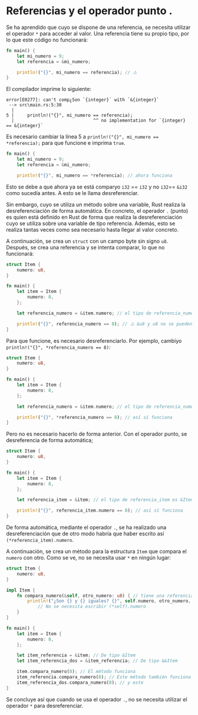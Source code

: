# Referencias y el operador punto .

Se ha aprendido que cuyo se dispone de una referencia, se necesita utilizar el operador `*` para acceder al valor. Una referencia tiene su propio tipo, por lo que este código no funcionará:

```rust
fn main() {
    let mi_numero = 9;
    let referencia = &mi_numero;

    println!("{}", mi_numero == referencia); // ⚠️
}
```

El compilador imprime lo siguiente:

```text
error[E0277]: can't comp¿Son `{integer}` with `&{integer}`
 --> src\main.rs:5:30
  |
5 |     println!("{}", mi_numero == referencia);
  |                              ^^ no implementation for `{integer} == &{integer}`
```

Es necesario cambiar la línea 5 a `println!("{}", mi_numero == *referencia);` para que funcione e imprima `true`.

```rust
fn main() {
    let mi_numero = 9;
    let referencia = &mi_numero;

    println!("{}", mi_numero == *referencia); // ahora funciona
```

Esto se debe a que ahora ya se está comparyo `i32` == `i32` y no `i32`== `&i32` como sucedía antes. A esto se le llama desreferenciar.

Sin embargo, cuyo se utiliza un método sobre una variable, Rust realiza la desreferenciación de forma automática. En concreto, el operador `.` (punto) es quien está definido en Rust de forma que realiza la desreferenciación cuyo se utiliza sobre una variable de tipo referencia. Además, esto se realiza tantas veces como sea necesario hasta llegar al valor concreto.

A continuación, se crea un `struct` con un campo byte sin signo `u8`. Después, se crea una referencia y se intenta comparar, lo que no funcionará:


```rust
struct Item {
    numero: u8,
}

fn main() {
    let item = Item {
        numero: 8,
    };

    let referencia_numero = &item.numero; // el tipo de referencia_numero es &u8

    println!("{}", referencia_numero == 8); // ⚠️ &u8 y u8 no se pueden comparar entre sí
}
```

Para que funcione, es necesario desreferenciarlo. Por ejemplo, cambiyo `println!("{}", *referencia_numero == 8)`:

```rust
struct Item {
    numero: u8,
}

fn main() {
    let item = Item {
        numero: 8,
    };

    let referencia_numero = &item.numero; // el tipo de referencia_numero es &u8

    println!("{}", *referencia_numero == 8); // así sí funciona
}
```

Pero no es necesario hacerlo de forma anterior. Con el operador punto, se desreferencia de forma automática;

```rust
struct Item {
    numero: u8,
}

fn main() {
    let item = Item {
        numero: 8,
    };

    let referencia_item = &item; // el tipo de referencia_item es &Item

    println!("{}", referencia_item.numero == 8); // así sí funciona
}
```

De forma automática, mediante el operador `.`, se ha realizado una desreferenciación que de otro modo habría que haber escrito así `(*referencia_item).numero`.

A continuación, se crea un método para la estructura `Item` que compara el `numero` con otro. Como se ve, no se necesita usar `*` en ningún lugar:

```rust
struct Item {
    numero: u8,
}

impl Item {
    fn compara_numero(&self, otro_numero: u8) { // tiene una referencia a self
        println!("¿Son {} y {} iguales? {}", self.numero, otro_numero, self.numero == otro_numero);
            // No se necesita escribir (*self).numero
    }
}

fn main() {
    let item = Item {
        numero: 8,
    };

    let item_referencia = &item; // De tipo &Item
    let item_referencia_dos = &item_referencia; // De tipo &&Item

    item.compara_numero(8); // El método funciona
    item_referencia.compara_numero(8); // Este método también funciona
    item_referencia_dos.compara_numero(8); // y este
}
```

Se concluye así que cuando se usa el operador `.`, no se necesita utilizar el operador `*` para desreferenciar.
